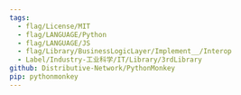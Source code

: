 ```yaml
---
tags:
  - flag/License/MIT
  - flag/LANGUAGE/Python
  - flag/LANGUAGE/JS
  - flag/Library/BusinessLogicLayer/Implement__/Interop
  - Label/Industry-工业科学/IT/Library/3rdLibrary
github: Distributive-Network/PythonMonkey
pip: pythonmonkey
---
```

